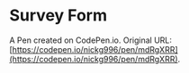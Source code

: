 # Survey Form

A Pen created on CodePen.io. Original URL: [https://codepen.io/nickg996/pen/mdRgXRR](https://codepen.io/nickg996/pen/mdRgXRR).


